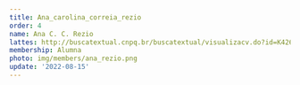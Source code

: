 ```yaml
---
title: Ana_carolina_correia_rezio
order: 4
name: Ana C. C. Rezio
lattes: http://buscatextual.cnpq.br/buscatextual/visualizacv.do?id=K4268729J7
membership: Alumna
photo: img/members/ana_rezio.png
update: '2022-08-15'
---
```



